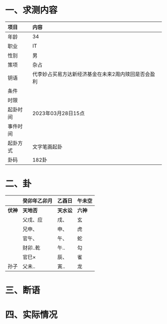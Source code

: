 # 一、求测内容
|项目|内容|
|:-|:-|
|年龄|34|
|职业|IT|
|性别|男|
|策项|杂占|
|钥语|代李妙占买易方达新经济基金在未来2周内赎回是否会盈利|
|条件||
|时限||
|起卦时间|2023年03月28日15点|
|事件时间||
|起卦方式|文字笔画起卦|
|卦码|182卦|

# 二、卦
||癸卯年乙卯月|乙酉日|午未空|
|:-|:-|:-|:-|
|**伏神**|**天地否**|**天水讼**|**六神**|
||父戌、应|戌、|玄|
||兄申、|申、|虎|
||官午、|午、|蛇|
||财卯..乾|午..|勾|
||官巳×|辰、|雀|
|孙子|父未..|寅..|龙|


# 三、断语

# 四、实际情况